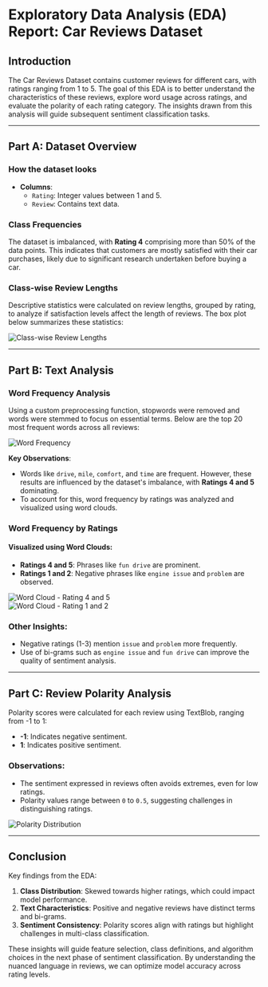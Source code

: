 # Exploratory Data Analysis (EDA) Report: Car Reviews Dataset

## Introduction

The Car Reviews Dataset contains customer reviews for different cars, with ratings ranging from 1 to 5. The goal of this EDA is to better understand the characteristics of these reviews, explore word usage across ratings, and evaluate the polarity of each rating category. The insights drawn from this analysis will guide subsequent sentiment classification tasks.

---

## Part A: Dataset Overview

### How the dataset looks

- **Columns**:
  - `Rating`: Integer values between 1 and 5.
  - `Review`: Contains text data.

### Class Frequencies

The dataset is imbalanced, with **Rating 4** comprising more than 50% of the data points. This indicates that customers are mostly satisfied with their car purchases, likely due to significant research undertaken before buying a car.

### Class-wise Review Lengths

Descriptive statistics were calculated on review lengths, grouped by rating, to analyze if satisfaction levels affect the length of reviews. The box plot below summarizes these statistics:

![Class-wise Review Lengths](images/review_lengths_boxplot.png)

---

## Part B: Text Analysis

### Word Frequency Analysis

Using a custom preprocessing function, stopwords were removed and words were stemmed to focus on essential terms. Below are the top 20 most frequent words across all reviews:

![Word Frequency](images/top_words_bar_chart.png)

**Key Observations**:
- Words like `drive`, `mile`, `comfort`, and `time` are frequent. However, these results are influenced by the dataset's imbalance, with **Ratings 4 and 5** dominating.
- To account for this, word frequency by ratings was analyzed and visualized using word clouds.

### Word Frequency by Ratings

#### Visualized using Word Clouds:
- **Ratings 4 and 5**: Phrases like `fun drive` are prominent.
- **Ratings 1 and 2**: Negative phrases like `engine issue` and `problem` are observed.

![Word Cloud - Rating 4 and 5](images/wordcloud_rating_4_5.png)  
![Word Cloud - Rating 1 and 2](images/wordcloud_rating_1_2.png)

### Other Insights:
- Negative ratings (1-3) mention `issue` and `problem` more frequently.
- Use of bi-grams such as `engine issue` and `fun drive` can improve the quality of sentiment analysis.

---

## Part C: Review Polarity Analysis

Polarity scores were calculated for each review using TextBlob, ranging from -1 to 1:
- **-1**: Indicates negative sentiment.
- **1**: Indicates positive sentiment.

### Observations:
- The sentiment expressed in reviews often avoids extremes, even for low ratings.
- Polarity values range between `0` to `0.5`, suggesting challenges in distinguishing ratings.

![Polarity Distribution](images/polarity_distribution.png)

---

## Conclusion

Key findings from the EDA:
1. **Class Distribution**: Skewed towards higher ratings, which could impact model performance.
2. **Text Characteristics**: Positive and negative reviews have distinct terms and bi-grams.
3. **Sentiment Consistency**: Polarity scores align with ratings but highlight challenges in multi-class classification.

These insights will guide feature selection, class definitions, and algorithm choices in the next phase of sentiment classification. By understanding the nuanced language in reviews, we can optimize model accuracy across rating levels.
